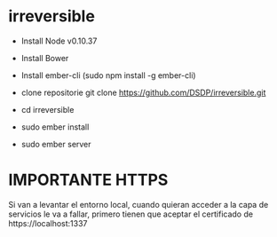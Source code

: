 # irreversible
* Install Node v0.10.37
* Install Bower
* Install ember-cli (sudo npm install -g ember-cli)


* clone repositorie git clone https://github.com/DSDP/irreversible.git
* cd irreversible
* sudo ember install
* sudo ember server


# IMPORTANTE HTTPS
Si van a levantar el entorno local, cuando quieran acceder a la capa de servicios le va a fallar, primero tienen que aceptar el certificado de https://localhost:1337

